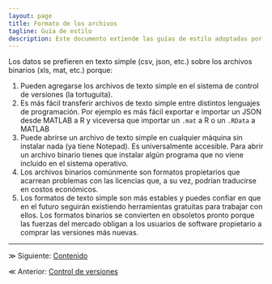 ```yaml
---
layout: page
title: Formato de los archivos
tagline: Guía de estilo
description: Este documento extiende las guías de estilo adoptadas por el equipo de Ciencia de Datos de GECI
---
```


Los datos se prefieren en texto simple (csv, json, etc.) sobre los archivos binarios (xls, mat, etc.) porque:

1. Pueden agregarse los archivos de texto simple en el sistema de control de versiones (la tortuguita).
1. Es más fácil transferir archivos de texto simple entre distintos lenguajes de programación. Por ejemplo es más fácil exportar e importar un JSON desde MATLAB a R y viceversa que importar un `.mat` a R o un `.RData` a MATLAB
1. Puede abrirse un archivo de texto simple en cualquier máquina sin instalar nada (ya tiene Notepad). Es universalmente accesible. Para abrir un archivo binario tienes que instalar algún programa que no viene incluido en el sistema operativo.
1. Los archivos binarios comúnmente son formatos propietarios que acarrean problemas con las licencias que, a su vez, podrían traducirse en costos económicos.
1. Los formatos de texto simple son más estables y puedes confiar en que en el futuro seguirán existiendo herramientas gratuitas para trabajar con ellos. Los formatos binarios se convierten en obsoletos pronto porque las fuerzas del mercado obligan a los usuarios de software propietario a comprar las versiones más nuevas.

---

&#8811; Siguiente: [Contenido](index.html)

&#8810; Anterior: [Control de versiones](control_de_versiones.html)